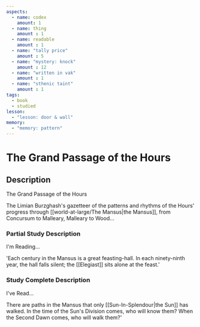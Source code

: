 ```yaml
---
aspects: 
  - name: codex
    amount: 1
  - name: thing
    amount : 1
  - name: readable
    amount : 1
  - name: "tally price"
    amount : 5
  - name: "mystery: knock"
    amount : 12
  - name: "written in vak"
    amount : 1
  - name: "sthenic taint"
    amount : 1
tags:
  - book
  - studied
lesson:
  - "lesson: door & wall"
memory:
  - "memory: pattern"
---
```


# The Grand Passage of the Hours

## Description
The Grand Passage of the Hours

The Limian Burzghash's gazetteer of the patterns and rhythms of the Hours' progress through [[world-at-large/The Mansus|the Mansus]], from Concursum to Malleary, Malleary to Wood…
### Partial Study Description
I'm Reading...

'Each century in the Mansus is a great feasting-hall. In each ninety-ninth year, the hall falls silent; the [[Elegiast]] sits alone at the feast.'
### Study Complete Description
I've Read...

There are paths in the Mansus that only [[Sun-In-Splendour|the Sun]] has walked. In the time of the Sun's Division comes, who will know them? When the Second Dawn comes, who will walk them?'